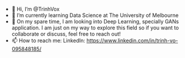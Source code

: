 - 👋 Hi, I’m @TrinhVox
- 🌱 I’m currently learning Data Science at The University of Melbourne
- 💞️ On my spare time, I am looking into Deep Learning, specially GANs application. I am just on my way to explore this field so if you want to collaborate or discuss, feel free to reach out!
- 📫 How to reach me:
    LinkedIn: https://www.linkedin.com/in/trinh-vo-095848185/

<!---
TrinhVox/TrinhVox is a ✨ special ✨ repository because its `README.md` (this file) appears on your GitHub profile.
You can click the Preview link to take a look at your changes.
--->
